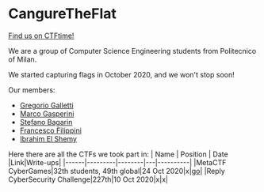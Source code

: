 # CangureTheFlat
[Find us on CTFtime!](https://ctftime.org/team/137370)

We are a group of Computer Science Engineering students from Politecnico of Milan.

We started capturing flags in October 2020, and we won't stop soon!

Our members: 
* [Gregorio Galletti](https://github.com/gregalletti)
* [Marco Gasperini](https://github.com/marcuz1996)
* [Stefano Bagarin](https://github.com/stepolimi)
* [Francesco Filippini](https://github.com/filippinifra)
* [Ibrahim El Shemy](https://github.com/ibriaco)

Here there are all the CTFs we took part in:
| Name | Position | Date |Link|Write-ups|
|------|---------|--------|---|----------|
|MetaCTF CyberGames|32th students, 49th global|24 Oct 2020|x|[go](https://github.com/gregalletti/CTF_writeups/MetaCTF2020)|
|Reply CyberSecurity Challenge|227th|10 Oct 2020|x|x|
